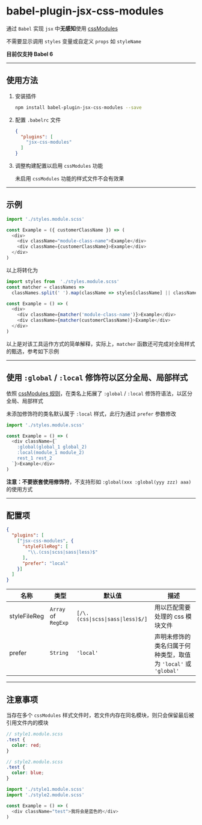 # babel-plugin-jsx-css-modules

通过 `Babel` 实现 `jsx` 中**无感知**使用 [cssModules](https://github.com/css-modules/css-modules)

不需要显示调用 `styles` 变量或自定义 `props` 如 `styleName`

**目前仅支持 Babel 6**

- - -

## 使用方法

1. 安装插件

    ```bash
    npm install babel-plugin-jsx-css-modules --save
    ```

2. 配置 `.babelrc` 文件

    ```json
    {
      "plugins": [
        "jsx-css-modules"
      ]
    }
    ```
3. 调整构建配置以启用 `cssModules` 功能

    未启用 `cssModules` 功能的样式文件不会有效果

- - -

## 示例

```javascript
import './styles.module.scss'

const Example = ({ customerClassName }) => (
  <div>
    <div className="module-class-name">Example</div>
    <div className={customerClassName}>Example</div>
  </div>
)
```

以上将转化为

```javascript
import styles from  './styles.module.scss'
const matcher = classNames => 
  classNames.split(' ').map(className => styles[className] || className).join(' ')

const Example = () => (
  <div>
    <div className={matcher('module-class-name')}>Example</div>
    <div className={matcher(customerClassName)}>Example</div>
  </div>
)
```

以上是对该工具运作方式的简单解释，实际上，`matcher` 函数还可完成对全局样式的甄选，参考如下示例

- - -

## 使用 `:global` / `:local` 修饰符以区分全局、局部样式

依照 [cssModules 规则](https://github.com/css-modules/css-modules#exceptions)，在类名上拓展了 `:global` / `:local` 修饰符语法，以区分全局、局部样式

未添加修饰符的类名默认属于 `:local` 样式，此行为通过 `prefer` 参数修改

```javascript
import './styles.module.scss'

const Example = () => (
  <div className={`
    :global(global_1 global_2) 
    :local(module_1 module_2) 
    rest_1 rest_2
  `}>Example</div>
)
```

**注意：不要嵌套使用修饰符**，不支持形如 `:global(xxx :global(yyy zzz) aaa)` 的使用方式

- - -

## 配置项

```json
{
  "plugins": [
    ["jsx-css-modules", {
      "styleFileReg": [
        "\\.(css|scss|sass|less)$"
      ],
      "prefer": "local"
    }]
  ]
}
```

| 名称 | 类型 | 默认值 | 描述
| - | - | - | -
| styleFileReg | `Array` of `RegExp` | `[/\.(css\|scss\|sass\|less)$/]` | 用以匹配需要处理的 css 模块文件
| prefer | `String` | `'local'` | 声明未修饰的类名归属于何种类型，取值为 `'local'` 或 `'global'`

- - -

## 注意事项

当存在多个 `cssModules` 样式文件时，若文件内存在同名模块，则只会保留最后被引用文件内的模块

```scss
// style1.module.scss
.test {
  color: red;
}

// style2.module.scss
.test {
  color: blue;
}
```
```javascript
import './style1.module.scss'
import './style2.module.scss'

const Example = () => (
  <div className="test">我将会是蓝色的</div>
)
```